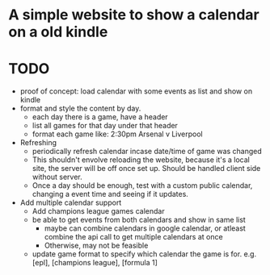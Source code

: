 # A simple website to show a calendar on a old kindle

# TODO
- proof of concept: load calendar with some events as list and show on kindle
- format and style the content by day.
  - each day there is a game, have a header
  - list all games for that day under that header
  - format each game like: 2:30pm Arsenal v Liverpool
- Refreshing
  - periodically refresh calendar incase date/time of game was changed
  - This shouldn't envolve reloading the website, because it's a local site, the server will be off once set up. Should be handled client side without server.
  - Once a day should be enough, test with a custom public calendar, changing a event time and seeing if it updates.
- Add multiple calendar support
  - Add champions league games calendar
  - be able to get events from both calendars and show in same list
    - maybe can combine calendars in google calendar, or atleast combine the api call to get multiple calendars at once
    - Otherwise, may not be feasible
  - update game format to specify which calendar the game is for. e.g. [epl], [champions league], [formula 1]
